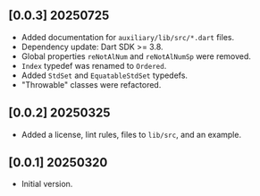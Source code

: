 ## [0.0.3] 20250725

- Added documentation for `auxiliary/lib/src/*.dart` files.
- Dependency update: Dart SDK >= 3.8.
- Global properties `reNotAlNum` and `reNotAlNumSp` were removed.
- `Index` typedef was renamed to `Ordered`.
- Added `StdSet` and `EquatableStdSet` typedefs.
- "Throwable" classes were refactored.

## [0.0.2] 20250325

- Added a license, lint rules, files to `lib/src`, and an example.

## [0.0.1] 20250320

- Initial version.

